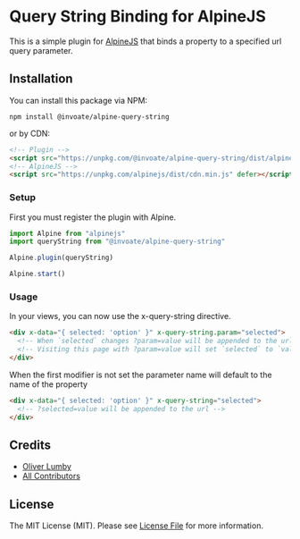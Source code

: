 # Query String Binding for AlpineJS

This is a simple plugin for [AlpineJS](https://alpinejs.dev) that binds a property to a specified url query parameter.

## Installation

You can install this package via NPM:

```shell
npm install @invoate/alpine-query-string
```

or by CDN:

```html
<!-- Plugin -->
<script src="https://unpkg.com/@invoate/alpine-query-string/dist/alpine-query-string.min.js" defer></script>
<!-- AlpineJS -->
<script src="https://unpkg.com/alpinejs/dist/cdn.min.js" defer></script>
```

### Setup

First you must register the plugin with Alpine.

```js
import Alpine from "alpinejs"
import queryString from "@invoate/alpine-query-string"

Alpine.plugin(queryString)

Alpine.start()
```
### Usage

In your views, you can now use the x-query-string directive.

```html
<div x-data="{ selected: 'option' }" x-query-string.param="selected">
  <!-- When `selected` changes ?param=value will be appended to the url -->
  <!-- Visiting this page with ?param=value will set `selected` to `value` -->
</div>
```

When the first modifier is not set the parameter name will default to the name of the property

```html
<div x-data="{ selected: 'option' }" x-query-string="selected">
  <!-- ?selected=value will be appended to the url -->
</div>
```

## Credits

- [Oliver Lumby](https://github.com/olumby)
- [All Contributors](../../contributors)

## License

The MIT License (MIT). Please see [License File](LICENSE.md) for more information.
